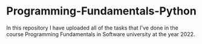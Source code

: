 # Programming-Fundamentals-Python

In this repository I have uploaded all of the tasks that I've done in the course Programming Fundamentals in Software university at the year 2022.
